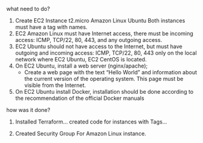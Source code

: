 what need to do?

1) Create EC2 Instance t2.micro
     Amazon Linux
     Ubuntu
     Both instances must have a tag with names. 
2) EC2 Amazon Linux must have Internet access, there must be incoming access: ICMP, TCP/22, 80, 443, and any outgoing access. 
3) EC2 Ubuntu should not have access to the Internet, but must have outgoing and incoming access: ICMP, TCP/22, 80, 443 only on the local network where EC2 Ubuntu, EC2 CentOS is located. 
4) On EC2 Ubuntu, install a web server (nginx/apache);
     - Create a web page with the text “Hello World” and information about the current version of the operating system. This page must be visible from the Internet. 
5) On EC2 Ubuntu install Docker, installation should be done according to the recommendation of the official Docker manuals 




how was it done? 


1) Installed Terraform...
created code for instances with Tags... 





2) Created Security Group For Amazon Linux instance.
